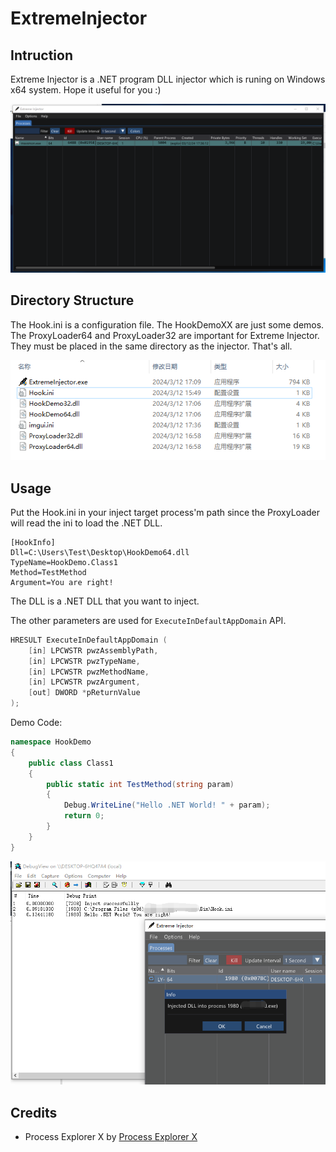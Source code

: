 # ExtremeInjector

## Intruction

Extreme Injector is a .NET program DLL injector which is runing on Windows x64 system. Hope it useful for you :) 


![](MainWindow.png)



## Directory Structure

The Hook.ini is a configuration file.
The HookDemoXX are just some demos.
The ProxyLoader64 and ProxyLoader32 are important for Extreme Injector. They must be placed in the same directory as the injector.
That's all.

![](Dir.png)


## Usage

Put the Hook.ini in your inject target process'm path since the ProxyLoader will read the ini to load the .NET DLL. 

```
[HookInfo]
Dll=C:\Users\Test\Desktop\HookDemo64.dll
TypeName=HookDemo.Class1
Method=TestMethod
Argument=You are right!

```

The DLL is a .NET DLL that you want to inject.

The other parameters are used for `ExecuteInDefaultAppDomain` API.

```c++
HRESULT ExecuteInDefaultAppDomain (  
    [in] LPCWSTR pwzAssemblyPath,  
    [in] LPCWSTR pwzTypeName,
    [in] LPCWSTR pwzMethodName,  
    [in] LPCWSTR pwzArgument,  
    [out] DWORD *pReturnValue  
);
```


Demo Code:
```csharp
namespace HookDemo
{
    public class Class1
    {
        public static int TestMethod(string param)
        {
            Debug.WriteLine("Hello .NET World! " + param);
            return 0;
        }
    }
}

```

![](Demo.png)


## Credits

- Process Explorer X by [Process Explorer X](https://github.com/zodiacon/ProcExpX)
